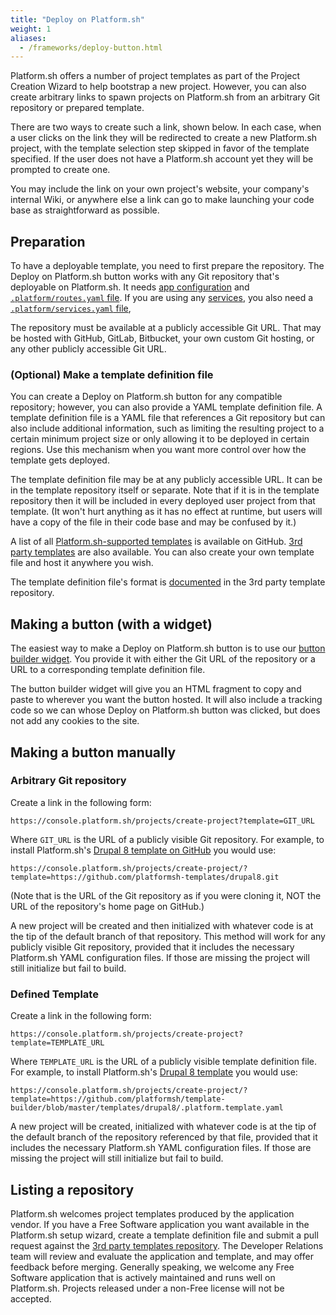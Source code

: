 ```yaml
---
title: "Deploy on Platform.sh"
weight: 1
aliases:
  - /frameworks/deploy-button.html
---
```


Platform.sh offers a number of project templates as part of the Project Creation Wizard to help bootstrap a new project.
However, you can also create arbitrary links to spawn projects on Platform.sh from an arbitrary Git repository or prepared template.

There are two ways to create such a link, shown below.
In each case, when a user clicks on the link they will be redirected to create a new Platform.sh project,
with the template selection step skipped in favor of the template specified.
If the user does not have a Platform.sh account yet they will be prompted to create one.

You may include the link on your own project's website, your company's internal Wiki,
or anywhere else a link can go to make launching your code base as straightforward as possible.

## Preparation

To have a deployable template, you need to first prepare the repository.
The Deploy on Platform.sh button works with any Git repository that's deployable on Platform.sh.
It needs [app configuration](../../configuration/app/_index.md)
and [`.platform/routes.yaml` file](../../configuration/routes/_index.md).
If you are using any [services](../../configuration/services/_index.md),
you also need a [`.platform/services.yaml` file](../../configuration/services/_index.md),

The repository must be available at a publicly accessible Git URL.
That may be hosted with GitHub, GitLab, Bitbucket, your own custom Git hosting,
or any other publicly accessible Git URL.

### (Optional) Make a template definition file

You can create a Deploy on Platform.sh button for any compatible repository;
however, you can also provide a YAML template definition file.
A template definition file is a YAML file that references a Git repository but can also include additional information,
such as limiting the resulting project to a certain minimum project size or only allowing it to be deployed in certain regions.
Use this mechanism when you want more control over how the template gets deployed.

The template definition file may be at any publicly accessible URL.
It can be in the template repository itself or separate.
Note that if it is in the template repository then it will be included in every deployed user project from that template.
(It won't hurt anything as it has no effect at runtime,
but users will have a copy of the file in their code base and may be confused by it.)

A list of all [Platform.sh-supported templates](https://github.com/platformsh/template-builder/tree/master/templates) is available on GitHub.
[3rd party templates](https://github.com/platformsh/templates-external/) are also available.
You can also create your own template file and host it anywhere you wish.

The template definition file's format is [documented](https://github.com/platformsh/templates-external/blob/master/template-definition.yaml)
in the 3rd party template repository.

## Making a button (with a widget)

The easiest way to make a Deploy on Platform.sh button is to use our [button builder widget](https://platform.sh/deploy/).
You provide it with either the Git URL of the repository or a URL to a corresponding template definition file.

The button builder widget will give you an HTML fragment to copy and paste to wherever you want the button hosted.
It will also include a tracking code so we can whose Deploy on Platform.sh button was clicked, but does not add any cookies to the site.

## Making a button manually

### Arbitrary Git repository

Create a link in the following form:

```text
https://console.platform.sh/projects/create-project?template=GIT_URL
```

Where `GIT_URL` is the URL of a publicly visible Git repository.
For example, to install Platform.sh's [Drupal 8 template on GitHub](https://github.com/platformsh-templates/drupal8) you would use:

```text
https://console.platform.sh/projects/create-project/?template=https://github.com/platformsh-templates/drupal8.git
```

(Note that is the URL of the Git repository as if you were cloning it, NOT the URL of the repository's home page on GitHub.)

A new project will be created and then initialized with whatever code is at the tip of the default branch of that repository.
This method will work for any publicly visible Git repository,
provided that it includes the necessary Platform.sh YAML configuration files.
If those are missing the project will still initialize but fail to build.

### Defined Template

Create a link in the following form:

```text
https://console.platform.sh/projects/create-project?template=TEMPLATE_URL
```

Where `TEMPLATE_URL` is the URL of a publicly visible template definition file.
For example, to install Platform.sh's [Drupal 8 template](https://github.com/platformsh-templates/drupal8) you would use:

```text
https://console.platform.sh/projects/create-project/?template=https://github.com/platformsh/template-builder/blob/master/templates/drupal8/.platform.template.yaml
```

A new project will be created, initialized with whatever code is at the tip of the default branch of the repository referenced by that file,
provided that it includes the necessary Platform.sh YAML configuration files.
If those are missing the project will still initialize but fail to build.

## Listing a repository

Platform.sh welcomes project templates produced by the application vendor.
If you have a Free Software application you want available in the Platform.sh setup wizard,
create a template definition file and submit a pull request against the [3rd party templates repository](https://github.com/platformsh/templates-external/).
The Developer Relations team will review and evaluate the application and template, and may offer feedback before merging.
Generally speaking, we welcome any Free Software application that is actively maintained and runs well on Platform.sh.
Projects released under a non-Free license will not be accepted.
